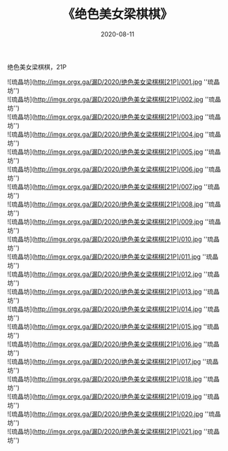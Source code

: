 ﻿---
layout: post
title:  《绝色美女梁棋棋》
date:   2020-08-11
img: imgx.orgx.ga/漏D/2020/绝色美女梁棋棋[21P]/000.jpg
categories: [美女, 性感, 泳衣]
---

绝色美女梁棋棋，21P

![琉晶坊](http://imgx.orgx.ga/漏D/2020/绝色美女梁棋棋[21P]/001.jpg ''琉晶坊'') <br>
![琉晶坊](http://imgx.orgx.ga/漏D/2020/绝色美女梁棋棋[21P]/002.jpg ''琉晶坊'') <br>
![琉晶坊](http://imgx.orgx.ga/漏D/2020/绝色美女梁棋棋[21P]/003.jpg ''琉晶坊'') <br>
![琉晶坊](http://imgx.orgx.ga/漏D/2020/绝色美女梁棋棋[21P]/004.jpg ''琉晶坊'') <br>
![琉晶坊](http://imgx.orgx.ga/漏D/2020/绝色美女梁棋棋[21P]/005.jpg ''琉晶坊'') <br>
![琉晶坊](http://imgx.orgx.ga/漏D/2020/绝色美女梁棋棋[21P]/006.jpg ''琉晶坊'') <br>
![琉晶坊](http://imgx.orgx.ga/漏D/2020/绝色美女梁棋棋[21P]/007.jpg ''琉晶坊'') <br>
![琉晶坊](http://imgx.orgx.ga/漏D/2020/绝色美女梁棋棋[21P]/008.jpg ''琉晶坊'') <br>
![琉晶坊](http://imgx.orgx.ga/漏D/2020/绝色美女梁棋棋[21P]/009.jpg ''琉晶坊'') <br>
![琉晶坊](http://imgx.orgx.ga/漏D/2020/绝色美女梁棋棋[21P]/010.jpg ''琉晶坊'') <br>
![琉晶坊](http://imgx.orgx.ga/漏D/2020/绝色美女梁棋棋[21P]/011.jpg ''琉晶坊'') <br>
![琉晶坊](http://imgx.orgx.ga/漏D/2020/绝色美女梁棋棋[21P]/012.jpg ''琉晶坊'') <br>
![琉晶坊](http://imgx.orgx.ga/漏D/2020/绝色美女梁棋棋[21P]/013.jpg ''琉晶坊'') <br>
![琉晶坊](http://imgx.orgx.ga/漏D/2020/绝色美女梁棋棋[21P]/014.jpg ''琉晶坊'') <br>
![琉晶坊](http://imgx.orgx.ga/漏D/2020/绝色美女梁棋棋[21P]/015.jpg ''琉晶坊'') <br>
![琉晶坊](http://imgx.orgx.ga/漏D/2020/绝色美女梁棋棋[21P]/016.jpg ''琉晶坊'') <br>
![琉晶坊](http://imgx.orgx.ga/漏D/2020/绝色美女梁棋棋[21P]/017.jpg ''琉晶坊'') <br>
![琉晶坊](http://imgx.orgx.ga/漏D/2020/绝色美女梁棋棋[21P]/018.jpg ''琉晶坊'') <br>
![琉晶坊](http://imgx.orgx.ga/漏D/2020/绝色美女梁棋棋[21P]/019.jpg ''琉晶坊'') <br>
![琉晶坊](http://imgx.orgx.ga/漏D/2020/绝色美女梁棋棋[21P]/020.jpg ''琉晶坊'') <br>
![琉晶坊](http://imgx.orgx.ga/漏D/2020/绝色美女梁棋棋[21P]/021.jpg ''琉晶坊'') <br>
